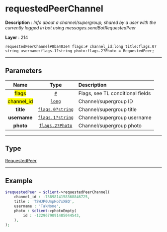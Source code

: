 # requestedPeerChannel

**Description** : *Info about a channel/supergroup, shared by a user with the currently logged in bot using messages\.sendBotRequestedPeer*

**Layer** : 214

```tl
requestedPeerChannel#8ba403e4 flags:# channel_id:long title:flags.0?string username:flags.1?string photo:flags.2?Photo = RequestedPeer;
```

---

## Parameters

| Name | Type | Description |
| :---: | :---: | :--- |
| <mark>flags</mark> | [`#`](type/#) | Flags, see TL conditional fields |
| <mark>channel_id</mark> | [`long`](type/long) | Channel/supergroup ID |
| **title** | [`flags.0?string`](type/string) | Channel/supergroup title |
| **username** | [`flags.1?string`](type/string) | Channel/supergroup username |
| **photo** | [`flags.2?Photo`](type/Photo) | Channel/supergroup photo |

---

## Type

[RequestedPeer](type/RequestedPeer)

---

## Example

```php
$requestedPeer = $client->requestedPeerChannel(
	channel_id : -7389814158368846725,
	title : 'TSWJP0UmpHo7xXBQ',
	username : 'TakNone',
	photo : $client->photoEmpty(
		id : -1229679091485044543,
	),
);
```
